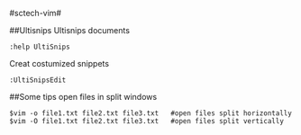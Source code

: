 #sctech-vim#

##Ultisnips
Ultisnips documents
```
:help UltiSnips
```
Creat costumized snippets
```
:UltiSnipsEdit
```
##Some tips
open files in split windows
```
$vim -o file1.txt file2.txt file3.txt   #open files split horizontally
$vim -O file1.txt file2.txt file3.txt   #open files split vertically
```
